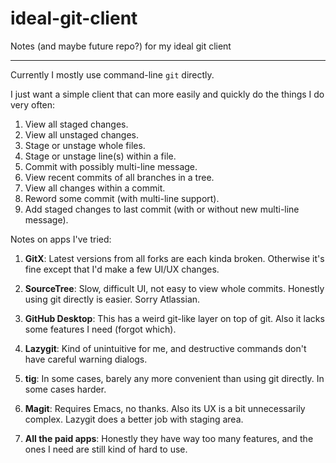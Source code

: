# ideal-git-client
Notes (and maybe future repo?) for my ideal git client

---

Currently I mostly use command-line `git` directly.

I just want a simple client that can more easily and quickly do the things I do very often:

1. View all staged changes.
2. View all unstaged changes.
3. Stage or unstage whole files.
4. Stage or unstage line(s) within a file.
5. Commit with possibly multi-line message.
6. View recent commits of all branches in a tree.
7. View all changes within a commit.
8. Reword some commit (with multi-line support).
9. Add staged changes to last commit (with or without new multi-line message).

Notes on apps I've tried:

1. **GitX**: Latest versions from all forks are each kinda broken. Otherwise it's fine except that I'd make a few UI/UX changes.

2. **SourceTree**: Slow, difficult UI, not easy to view whole commits. Honestly using git directly is easier. Sorry Atlassian.

3. **GitHub Desktop**: This has a weird git-like layer on top of git. Also it lacks some features I need (forgot which).

4. **Lazygit**: Kind of unintuitive for me, and destructive commands don't have careful warning dialogs.

5. **tig**: In some cases, barely any more convenient than using git directly. In some cases harder.

6. **Magit**: Requires Emacs, no thanks. Also its UX is a bit unnecessarily complex. Lazygit does a better job with staging area.

7. **All the paid apps**: Honestly they have way too many features, and the ones I need are still kind of hard to use.
